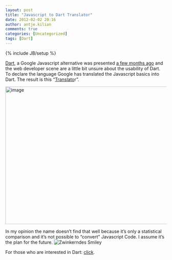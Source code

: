 ```yaml
---
layout: post
title: "Javascript to Dart Translator"
date: 2012-02-02 20:16
author: antje.kilian
comments: true
categories: [Uncategorized]
tags: [Dart]
---
```

{% include JB/setup %}
&nbsp;

<a href="http://www.dartlang.org/">Dart</a>, a Google Javascript alternative was presented <a href="http://code-inside.de/blog/2011/09/12/google-dashdart-go-eine-cloud-ide-brightly-und-die-zukunft-von-javascript/">a few months ago</a> and the web developer scene are a little bit unsure about the usability of Dart. To declare the language Google has translated the Javascript basics into Dart. The result is this “<a href="http://googlecode.blogspot.com/2012/01/translating-javascript-to-dart.html">Translato</a>r”.

<img style="background-image: none; padding-left: 0px; padding-right: 0px; padding-top: 0px; border: 0px;" title="image" src="http://code-inside.de/blog/wp-content/uploads/image1453.png" border="0" alt="image" width="579" height="430" />

In my opinion the name doesn’t find that well because it’s only a statistical comparison and it’s not possible to “convert” Javascript Code. I assume it’s the plan for the future. <img class="wlEmoticon wlEmoticon-winkingsmile" style="border-style: none;" src="http://code-inside.de/blog-in/wp-content/uploads/wlEmoticon-winkingsmile32.png" alt="Zwinkerndes Smiley" />

For those who are interested in Dart: <a href="http://synonym.dartlang.org/">click</a>.
